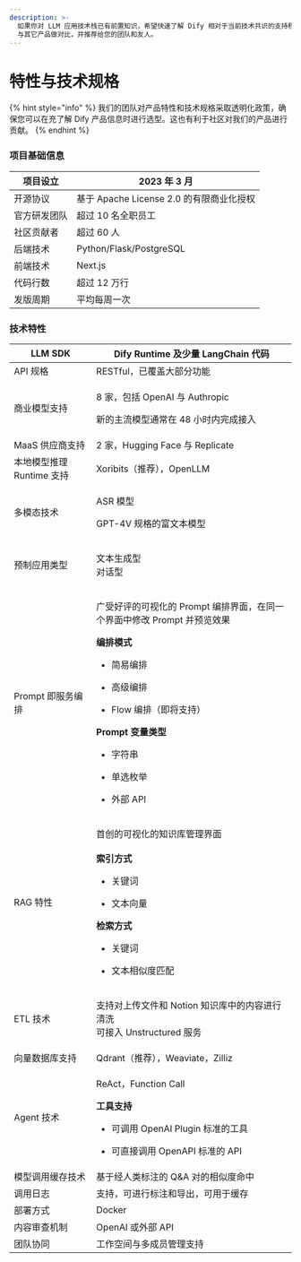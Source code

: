 ```yaml
---
description: >-
  如果你对 LLM 应用技术栈已有前置知识，希望快速了解 Dify 相对于当前技术共识的支持程度和产品特性，这份文档是为你准备的。便于你将 Dify
  与其它产品做对比，并推荐给您的团队和友人。
---
```


# 特性与技术规格

{% hint style="info" %}
我们的团队对产品特性和技术规格采取透明化政策，确保您可以在充了解 Dify 产品信息时进行选型。这也有利于社区对我们的产品进行贡献。
{% endhint %}

### 项目基础信息

| 项目设立   | 2023 年 3 月                     |
| ------ | ------------------------------ |
| 开源协议   | 基于 Apache License 2.0 的有限商业化授权 |
| 官方研发团队 | 超过 10 名全职员工                    |
| 社区贡献者  | 超过 60 人                        |
| 后端技术   | Python/Flask/PostgreSQL        |
| 前端技术   | Next.js                        |
| 代码行数   | 超过 12 万行                       |
| 发版周期   | 平均每周一次                         |

### 技术特性

| LLM SDK           | Dify Runtime 及少量 LangChain 代码                                                                                                                                                                                                                                    |
| ----------------- | ---------------------------------------------------------------------------------------------------------------------------------------------------------------------------------------------------------------------------------------------------------------- |
| API 规格            | RESTful，已覆盖大部分功能                                                                                                                                                                                                                                                 |
| 商业模型支持            | <p>8 家，包括 OpenAI 与 Authropic</p><p>新的主流模型通常在 48 小时内完成接入</p>                                                                                                                                                                                                      |
| MaaS 供应商支持        | 2 家，Hugging Face 与 Replicate                                                                                                                                                                                                                                     |
| 本地模型推理 Runtime 支持 | Xoribits（推荐），OpenLLM                                                                                                                                                                                                                                             |
| 多模态技术             | <p>ASR 模型</p><p>GPT-4V 规格的富文本模型</p>                                                                                                                                                                                                                              |
| 预制应用类型            | <p>文本生成型<br>对话型</p>                                                                                                                                                                                                                                              |
| Prompt 即服务编排      | <p>广受好评的可视化的 Prompt 编排界面，在同一个界面中修改 Prompt 并预览效果</p><p><strong>编排模式</strong></p><ul><li>简易编排</li></ul><ul><li>高级编排</li></ul><ul><li>Flow 编排（即将支持）</li></ul><p><strong>Prompt 变量类型</strong></p><ul><li>字符串</li></ul><ul><li>单选枚举</li></ul><ul><li>外部 API</li></ul> |
| RAG 特性            | <p>首创的可视化的知识库管理界面<br><br><strong>索引方式</strong></p><ul><li>关键词</li></ul><ul><li>文本向量</li></ul><p><strong>检索方式</strong></p><ul><li>关键词</li></ul><ul><li>文本相似度匹配</li></ul>                                                                                          |
| ETL 技术            | <p>支持对上传文件和 Notion 知识库中的内容进行清洗<br>可接入 Unstructured 服务</p>                                                                                                                                                                                                        |
| 向量数据库支持           | Qdrant（推荐），Weaviate，Zilliz                                                                                                                                                                                                                                       |
| Agent 技术          | <p>ReAct，Function Call</p><p><strong>工具支持</strong></p><ul><li>可调用 OpenAI Plugin 标准的工具</li></ul><ul><li>可直接调用 OpenAPI 标准的 API</li></ul>                                                                                                                           |
| 模型调用缓存技术          | 基于经人类标注的 Q\&A 对的相似度命中                                                                                                                                                                                                                                            |
| 调用日志              | 支持，可进行标注和导出，可用于缓存                                                                                                                                                                                                                                                |
| 部署方式              | Docker                                                                                                                                                                                                                                                           |
| 内容审查机制            | OpenAI 或外部 API                                                                                                                                                                                                                                                   |
| 团队协同              | 工作空间与多成员管理支持                                                                                                                                                                                                                                                     |
